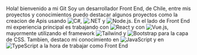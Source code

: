 Hola! bienvenido a mi Git
Soy un desarrollador Front End, de Chile, entre mis proyectos y conocimientos puedo destacar algunos proyectos como la creacion de Apis usando
![C#](https://img.shields.io/badge/-C%23-239120?style=flat-square&logo=c-sharp&logoColor=white), 
![.NET](https://img.shields.io/badge/-.NET-512BD4?style=flat-square&logo=dotnet&logoColor=white) y
![Node.js](https://img.shields.io/badge/-Node.js-339933?style=flat-square&logo=node.js&logoColor=white). En el lado de Front End mi experiencia principal es trabajando con
![React](https://img.shields.io/badge/-React-61DAFB?style=flat-square&logo=react&logoColor=white) y con 
![Vue.js](https://img.shields.io/badge/-Vue.js-4FC08D?style=flat-square&logo=vue.js&logoColor=white), mayormente utilizando el framework 
![Tailwind](https://img.shields.io/badge/-Tailwind-38B2AC?style=flat-square&logo=tailwind-css&logoColor=white) y 
![Bootstrap](https://img.shields.io/badge/-Bootstrap-7952B3?style=flat-square&logo=bootstrap&logoColor=white) para la capa de CSS. Tambien, destaco mi conocimiento en ![JavaScript](https://img.shields.io/badge/-JavaScript-F7DF1E?style=flat-square&logo=javascript&logoColor=black) y en ![TypeScript](https://img.shields.io/badge/-TypeScript-3178C6?style=flat-square&logo=typescript&logoColor=white) a la hora de trabajar como Front End

